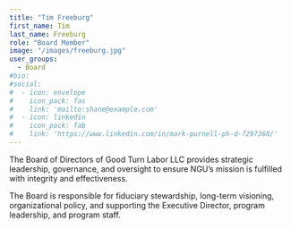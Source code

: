 ```yaml
---
title: "Tim Freeburg"
first_name: Tim
last_name: Freeburg
role: "Board Member"
image: "/images/freeburg.jpg"
user_groups:
  - Board
#bio: 
#social:
#  - icon: envelope
#    icon_pack: fas
#    link: 'mailto:shane@example.com'
#  - icon: linkedin
#    icon_pack: fab
#    link: 'https://www.linkedin.com/in/mark-purnell-ph-d-7297368/'
---
```


The Board of Directors of Good Turn Labor LLC provides strategic leadership, governance, and oversight to ensure NGU’s mission is fulfilled with integrity and effectiveness. 

The Board is responsible for fiduciary stewardship, long-term visioning, organizational policy, and supporting the Executive Director, program leadership, and program staff.

